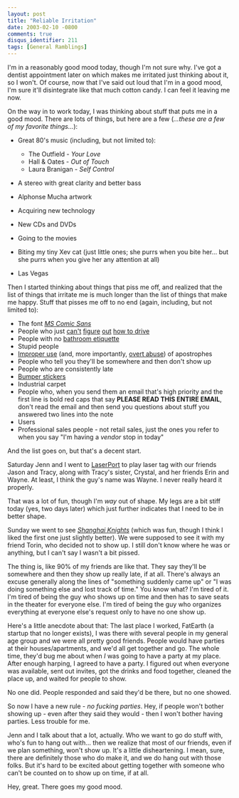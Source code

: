 ```yaml
---
layout: post
title: "Reliable Irritation"
date: 2003-02-10 -0800
comments: true
disqus_identifier: 211
tags: [General Ramblings]
---
```

I'm in a reasonably good mood today, though I'm not sure why. I've got a
dentist appointment later on which makes me irritated just thinking
about it, so I won't. Of course, now that I've said out loud that I'm in
a good mood, I'm sure it'll disintegrate like that much cotton candy. I
can feel it leaving me now.
 
 On the way in to work today, I was thinking about stuff that puts me in
a good mood. There are lots of things, but here are a few (*...these are
a few of my favorite things...*):

-   Great 80's music (including, but not limited to):
    -   The Outfield - *Your Love*
    -   Hall & Oates - *Out of Touch*
    -   Laura Branigan - *Self Control*

-   A stereo with great clarity and better bass
-   Alphonse Mucha artwork
-   Acquiring new technology
-   New CDs and DVDs
-   Going to the movies
-   Biting my tiny Xev cat (just little ones; she purrs when you bite
    her... but she purrs when you give her any attention at all)
-   Las Vegas

Then I started thinking about things that piss me off, and realized that
the list of things that irritate me is much longer than the list of
things that make me happy. Stuff that pisses me off to no end (again,
including, but not limited to):

-   The font [*MS Comic
    Sans*](http://www.microsoft.com/typography/web/fonts/comicsns/default.htm)
-   People who just
    [can't](/archive/2002/04/02/a-public-safety-announcement.aspx)
    [figure](/archive/2002/06/13/west-end-traffic.aspx)
    [out](/archive/2002/11/04/another-traffic-lesson.aspx) [how to
    drive](/archive/2002/12/09/crash.aspx)
-   People with no [bathroom
    etiquette](/archive/2002/02/28/the-previously-unwritten-rules-of-bathroom-etiquette.aspx)
-   Stupid people
-   [Improper
    use](http://owl.english.purdue.edu/handouts/grammar/g_apost.html)
    (and, more importantly, [overt
    abuse](http://www.salon.com/news/col/huff/2002/12/17/apostrophe/?x))
    of apostrophes
-   People who tell you they'll be somewhere and then don't show up
-   People who are consistently late
-   [Bumper stickers](/archive/2002/03/22/bumper-statements.aspx)
-   Industrial carpet
-   People who, when you send them an email that's high priority and the
    first line is bold red caps that say **PLEASE READ THIS ENTIRE
    EMAIL**, don't read the email and then send you questions about
    stuff you answered two lines into the note
-   Users
-   Professional sales people - not retail sales, just the ones you
    refer to when you say "I'm having a *vendor* stop in today"

And the list goes on, but that's a decent start.
 
 Saturday Jenn and I went to
[LaserPort](http://www.laserportofbeaverton.com/) to play laser tag with
our friends Jason and Tracy, along with Tracy's sister, Crystal, and her
friends Erin and Wayne. At least, I think the guy's name was Wayne. I
never really heard it properly.
 
 That was a lot of fun, though I'm *way* out of shape. My legs are a bit
stiff today (yes, two days later) which just further indicates that I
need to be in better shape.
 
 Sunday we went to see [*Shanghai
Knights*](http://us.imdb.com/Title?0300471) (which was fun, though I
think I liked the first one just slightly better). We were supposed to
see it with my friend Torin, who decided not to show up. I still don't
know where he was or anything, but I can't say I wasn't a bit pissed.
 
 The thing is, like 90% of my friends are like that. They say they'll be
somewhere and then they show up really late, if at all. There's always
an excuse generally along the lines of "something suddenly came up" or
"I was doing something else and lost track of time." You know what? I'm
tired of it. I'm tired of being the guy who shows up on time and then
has to save seats in the theater for everyone else. I'm tired of being
the guy who organizes everything at everyone else's request only to have
no one show up.
 
 Here's a little anecdote about that: The last place I worked, FatEarth
(a startup that no longer exists), I was there with several people in my
general age group and we were all pretty good friends. People would have
parties at their houses/apartments, and we'd all get together and go.
The whole time, they'd bug me about when *I* was going to have a party
at my place. After enough harping, I agreed to have a party. I figured
out when everyone was available, sent out invites, got the drinks and
food together, cleaned the place up, and waited for people to show.
 
 No one did. People responded and said they'd be there, but no one
showed.
 
 So now I have a new rule - *no fucking parties*. Hey, if people won't
bother showing up - even after they said they would - then I won't
bother having parties. Less trouble for me.
 
 Jenn and I talk about that a lot, actually. Who we want to go do stuff
with, who's fun to hang out with... then we realize that most of our
friends, even if we plan something, won't show up. It's a little
disheartening. I mean, sure, there are definitely those who do make it,
and we do hang out with those folks. But it's hard to be excited about
getting together with someone who can't be counted on to show up on
time, if at all.
 
 Hey, great. There goes my good mood.
